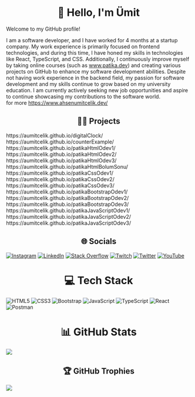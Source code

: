  <h1 align="center">👋 Hello, I'm Ümit </h1>

Welcome to my GitHub profile!<br>

I am a software developer, and I have worked for 4 months at a startup company. My work experience is primarily focused on frontend technologies, and during this time, I have honed my skills in technologies like React, TypeScript, and CSS. Additionally, I continuously improve myself by taking online courses (such as www.patika.dev) and creating various projects on GitHub to enhance my software development abilities. Despite not having work experience in the backend field, my passion for software development and my skills continue to grow based on my university education. I am currently actively seeking new job opportunities and aspire to continue showcasing my contributions to the software world.    
for more https://www.ahsenumitcelik.dev/  

<h2 align="center"> 🧑‍💻 Projects </h2>  
https://aumitcelik.github.io/digitalClock/     
https://aumitcelik.github.io/counterExample/    
https://aumitcelik.github.io/patikaHtmlOdev1/    
https://aumitcelik.github.io/patikaHtmlOdev2/    
https://aumitcelik.github.io/patikaHtmlOdev3/    
https://aumitcelik.github.io/patikaHtmlBolumSonu/    
https://aumitcelik.github.io/patikaCssOdev1/    
https://aumitcelik.github.io/patikaCssOdev2/    
https://aumitcelik.github.io/patikaCssOdev3/    
https://aumitcelik.github.io/patikaBootstrapOdev1/    
https://aumitcelik.github.io/patikaBootstrapOdev2/    
https://aumitcelik.github.io/patikaBootstrapOdev3/    
https://aumitcelik.github.io/patikaJavaScriptOdev1/    
https://aumitcelik.github.io/patikaJavaScriptOdev2/    
https://aumitcelik.github.io/patikaJavaScriptOdev3/      


  
<h2 align="center"> 🌐 Socials </h2>

[![Instagram](https://img.shields.io/badge/Instagram-%23E4405F.svg?logo=Instagram&logoColor=white)](https://instagram.com/ahsenumitcelik) [![LinkedIn](https://img.shields.io/badge/LinkedIn-%230077B5.svg?logo=linkedin&logoColor=white)](https://linkedin.com/in/ahsenumitcelik) [![Stack Overflow](https://img.shields.io/badge/-Stackoverflow-FE7A16?logo=stack-overflow&logoColor=white)](https://stackoverflow.com/users/20061301) [![Twitch](https://img.shields.io/badge/Twitch-%239146FF.svg?logo=Twitch&logoColor=white)](https://twitch.tv/ahsenumitcelik) [![Twitter](https://img.shields.io/badge/Twitter-%231DA1F2.svg?logo=Twitter&logoColor=white)](https://twitter.com/ahsenumitcelik) [![YouTube](https://img.shields.io/badge/YouTube-%23FF0000.svg?logo=YouTube&logoColor=white)](https://youtube.com/@ahsenumitcelik)

  

<h1 align="center">💻 Tech Stack </h1>

 ![HTML5](https://img.shields.io/badge/html5-%23E34F26.svg?style=for-the-badge&logo=html5&logoColor=white) ![CSS3](https://img.shields.io/badge/css3-%231572B6.svg?style=for-the-badge&logo=css3&logoColor=white) ![Bootstrap](https://img.shields.io/badge/bootstrap-%23563D7C.svg?style=for-the-badge&logo=bootstrap&logoColor=white) ![JavaScript](https://img.shields.io/badge/javascript-%23323330.svg?style=for-the-badge&logo=javascript&logoColor=%23F7DF1E) ![TypeScript](https://img.shields.io/badge/typescript-%23007ACC.svg?style=for-the-badge&logo=typescript&logoColor=white) ![React](https://img.shields.io/badge/react-%2320232a.svg?style=for-the-badge&logo=react&logoColor=%2361DAFB) ![Postman](https://img.shields.io/badge/Postman-FF6C37?style=for-the-badge&logo=postman&logoColor=white) 
<h1 align="center"> 📊 GitHub Stats </h1>


![](https://github-readme-streak-stats.herokuapp.com/?user=aumitcelik&theme=dark&hide_border=false)<br/>


  

<h2 align="center"> 🏆 GitHub Trophies </h2>

![](https://github-profile-trophy.vercel.app/?username=aumitcelik&theme=matrix&no-frame=false&no-bg=true&margin-w=4)


